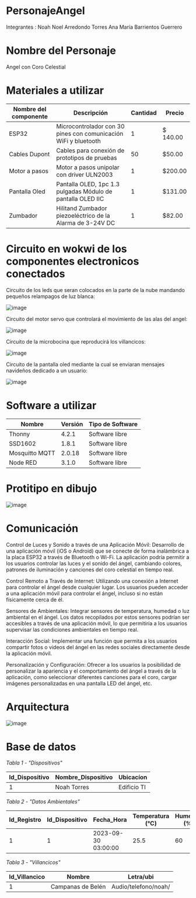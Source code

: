 # PersonajeAngel
Integrantes : 
Noah Noel Arredondo Torres 
Ana María Barrientos Guerrero

# Nombre del Personaje
Angel con Coro Celestial

# Materiales a utilizar

| Nombre del componente| Descripción| Cantidad| Precio|
|--|--|--|--|
|ESP32 | Microcontrolador con 30 pines con comunicación WiFi y bluetooth|1 |$ 140.00|
|Cables Dupont| Cables para conexión de prototipos de pruebas | 50 |$50.00|
|Motor a pasos | Motor a pasos unipolar con driver ULN2003 | 1 |$200.00|
|Pantalla Oled| Pantalla OLED, 1pc 1.3 pulgadas Módulo de pantalla OLED IIC | 1 |$131.00|
|Zumbador| Hilitand Zumbador piezoeléctrico de la Alarma de 3-24V DC|1|$82.00|


# Circuito en wokwi de los componentes electronicos conectados
Circuito de los leds que seran colocados en la parte de la nube mandando pequeños relampagos de luz blanca:

![image](https://github.com/danonino25/PersonajeNavidenio/assets/116208398/3896cf5d-e03a-46a2-9dc1-40ca80c3e63d)

Circuito del motor servo que controlará el movimiento de las alas del angel:

![image](https://github.com/danonino25/PersonajeNavidenio/assets/116208398/0f3e7187-bd71-481d-ac5f-33e8dd06880a)

Circuito de la microbocina que reproducirá los villancicos:

![image](https://github.com/danonino25/PersonajeNavidenio/assets/116208398/1972b424-c15d-432c-90a9-aab5b3313cee)

Circuito de la pantalla oled mediante la cual se enviaran mensajes navideños dedicado a un usuario:

![image](https://github.com/danonino25/PersonajeNavidenio/assets/116208398/9e5fb99e-f8e2-4a8b-97ef-63234ee9a77b)




# Software a utilizar 

|Nombre| Versión|Tipo de Software|
|--|--|--|
| Thonny | 4.2.1 | Software libre|
|SSD1602| 1.8.1 |Software libre|
|Mosquitto MQTT| 2.0.18 |Software libre|
|Node RED| 3.1.0 |Software libre|

# Protitipo en dibujo
![image](https://github.com/danonino25/PersonajeNavidenio/assets/116208398/68ab59dc-b2ba-465e-91b5-eedde4628fdd)

# Comunicación
Control de Luces y Sonido a través de una Aplicación Móvil: Desarrollo de una aplicación móvil (iOS o Android) que se conecte de forma inalámbrica a la placa ESP32 a través de Bluetooth o Wi-Fi. La aplicación podría permitir a los usuarios controlar las luces y el sonido del ángel, cambiando colores, patrones de iluminación y canciones del coro celestial en tiempo real.

Control Remoto a Través de Internet: Utilizando una conexión a Internet para controlar el ángel desde cualquier lugar. Los usuarios pueden acceder a una aplicación móvil para controlar el ángel, incluso si no están físicamente cerca de él.

Sensores de Ambientales: Integrar sensores de temperatura, humedad o luz ambiental en el ángel. Los datos recopilados por estos sensores podrían ser accesibles a través de una aplicación móvil, lo que permitiría a los usuarios supervisar las condiciones ambientales en tiempo real.

Interacción Social: Implementar una función que permita a los usuarios compartir fotos o videos del ángel en las redes sociales directamente desde la aplicación móvil.

Personalización y Configuración: Ofrecer a los usuarios la posibilidad de personalizar la apariencia y el comportamiento del ángel a través de la aplicación, como seleccionar diferentes canciones para el coro, cargar imágenes personalizadas en una pantalla LED del ángel, etc.

# Arquitectura
![image](https://github.com/danonino25/PersonajeNavidenio/assets/116208398/8535edaf-f474-4d8b-a905-5107202d5360)


# Base de datos 

*Tabla 1 - "Dispositivos"*
  
  | Id_Dispositivo | Nombre_Dispositivo | Ubicacíon |
  |--|--|--|
  |1 | Noah Torres | Edificio TI|

 *Tabla 2 - "Datos Ambientales"*

   | Id_Registro | Id_Dispositivo | Fecha_Hora | Temperatura (°C) |Humedad (%)| Luminocidad(lux) | Estado |
   |--|--|--|--|--|--|--|
   | 1 | 1 | 2023-09-30 03:00:00 | 25.5 | 60 | 100 | Normal|

*Tabla 3 - "Villancicos"*
  
   | Id_Villancico | Nombre | Letra/ubi |
   |--|--|--|
   |1 | Campanas de Belén | Audio/telefono/noah/|
    
    
  

